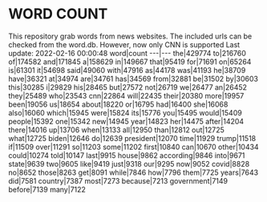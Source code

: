 # WORD COUNT
This repository grab words from news websites. The included urls can be checked from the word.db.
However, now only CNN is supported
Last update: 2022-02-16 00:00:48
word|count
---|---
the|429774
to|216760
of|174582
and|171845
a|158629
in|149667
that|95419
for|71691
on|65264
is|61301
it|54698
said|49060
with|47916
as|44178
was|41193
he|38709
have|36321
at|34974
are|34761
has|34569
from|32881
be|31502
by|30603
this|30285
i|29829
his|28465
but|27572
not|26719
we|26477
an|26452
they|25489
who|23543
cnn|22864
will|22435
their|20380
more|19957
been|19056
us|18654
about|18220
or|16795
had|16400
she|16068
also|16060
which|15945
were|15824
its|15776
you|15495
would|15409
people|15392
one|15342
new|14945
year|14823
her|14475
after|14204
there|14016
up|13706
when|13133
all|12950
than|12812
out|12725
what|12725
biden|12646
do|12639
president|12070
time|11929
trump|11518
if|11509
over|11291
so|11203
some|11202
first|10840
can|10670
other|10434
could|10274
told|10147
last|9915
house|9862
according|9846
into|9671
state|9639
two|9605
like|9419
just|9318
our|9295
now|9052
covid|8828
no|8652
those|8263
get|8091
while|7846
how|7796
them|7725
years|7643
did|7581
country|7387
most|7273
because|7213
government|7149
before|7139
many|7122
